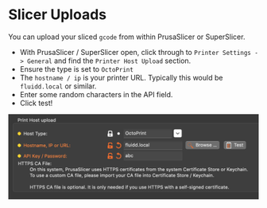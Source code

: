 # Slicer Uploads

You can upload your sliced `gcode` from within PrusaSlicer or SuperSlicer. 

- With PrusaSlicer / SuperSlicer open, click through to `Printer Settings -> General` and find the `Printer Host Upload` section.
- Ensure the type is set to `OctoPrint`
- The `hostname / ip` is your printer URL. Typically this would be `fluidd.local` or similar.
- Enter some random characters in the API field.
- Click test!

<img src="images/PrinterHostExample.png" width="585" />
